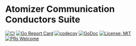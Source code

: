 # Atomizer Communication Conductors Suite

[![CI](https://github.com/devnw/conductors/workflows/CI/badge.svg)](https://github.com/devnw/conductors/actions)
[![Go Report Card](https://goreportcard.com/badge/github.com/devnw/conductors)](https://goreportcard.com/report/github.com/devnw/conductors)
[![codecov](https://codecov.io/gh/devnw/conductors/branch/master/graph/badge.svg)](https://codecov.io/gh/devnw/conductors)
[![GoDoc](https://godoc.org/github.com/devnw/conductors?status.svg)](https://pkg.go.dev/github.com/devnw/conductors)
[![License: MIT](https://img.shields.io/badge/License-MIT-yellow.svg)](https://opensource.org/licenses/MIT)
[![PRs Welcome](https://img.shields.io/badge/PRs-welcome-brightgreen.svg)](http://makeapullrequest.com)

